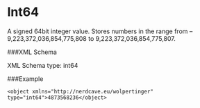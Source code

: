 Int64====A signed 64bit integer value.Stores numbers in the range from –9,223,372,036,854,775,808 to 9,223,372,036,854,775,807.###XML SchemaXML Schema type: int64###Example	<object xmlns="http://nerdcave.eu/wolpertinger" type="int64">4873568236</object>